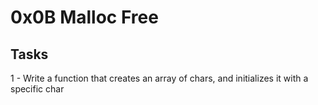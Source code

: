 # 0x0B Malloc Free

## Tasks
1 - Write a function that creates an array of chars, and initializes it with a specific char
